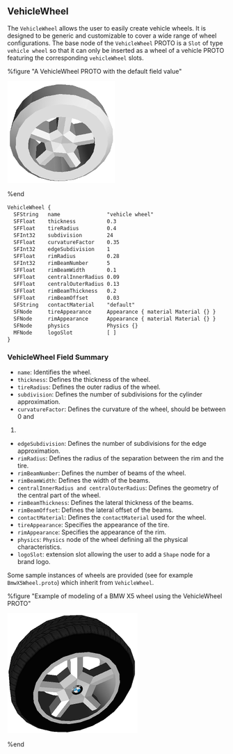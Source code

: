 ## VehicleWheel

The `VehicleWheel` allows the user to easily create vehicle wheels.
It is designed to be generic and customizable to cover a wide range of wheel configurations.
The base node of the `VehicleWheel` PROTO is a `Slot` of type `vehicle wheel` so that it can only be inserted as a wheel of a vehicle PROTO featuring the corresponding `vehicleWheel` slots.

%figure "A VehicleWheel PROTO with the default field value"

![VehicleWheel.png](images/vehicle_wheel.png)

%end

```
VehicleWheel {
  SFString   name               "vehicle wheel"
  SFFloat    thickness          0.3
  SFFloat    tireRadius         0.4
  SFInt32    subdivision        24
  SFFloat    curvatureFactor    0.35
  SFInt32    edgeSubdivision    1
  SFFloat    rimRadius          0.28
  SFInt32    rimBeamNumber      5
  SFFloat    rimBeamWidth       0.1
  SFFloat    centralInnerRadius 0.09
  SFFloat    centralOuterRadius 0.13
  SFFloat    rimBeamThickness   0.2
  SFFloat    rimBeamOffset      0.03
  SFString   contactMaterial    "default"
  SFNode     tireAppearance     Appearance { material Material {} }
  SFNode     rimAppearance      Appearance { material Material {} }
  SFNode     physics            Physics {}
  MFNode     logoSlot           [ ]
}
```

### VehicleWheel Field Summary

- `name`: Identifies the wheel.
- `thickness`: Defines the thickness of the wheel.
- `tireRadius`: Defines the outer radius of the wheel.
- `subdivision`: Defines the number of subdivisions for the cylinder
approximation.
- `curvatureFactor`: Defines the curvature of the wheel, should be between 0 and
1.
- `edgeSubdivision`: Defines the number of subdivisions for the edge
approximation.
- `rimRadius`: Defines the radius of the separation between the rim and the tire.
- `rimBeamNumber`: Defines the number of beams of the wheel.
- `rimBeamWidth`: Defines the width of the beams.
- `centralInnerRadius and centralOuterRadius`: Defines the geometry of the central
part of the wheel.
- `rimBeamThickness`: Defines the lateral thickness of the beams.
- `rimBeamOffset`: Defines the lateral offset of the beams.
- `contactMaterial`: Defines the `contactMaterial` used for the wheel.
- `tireAppearance`: Specifies the appearance of the tire.
- `rimAppearance`: Specifies the appearance of the rim.
- `physics`: `Physics` node of the wheel defining all the physical
characteristics.
- `logoSlot`: extension slot allowing the user to add a `Shape` node for a brand
logo.

Some sample instances of wheels are provided (see for example `BmwX5Wheel.proto`) which inherit from `VehicleWheel`.

%figure "Example of modeling of a BMW X5 wheel using the VehicleWheel PROTO"

![BmwX5Wheel.png](images/BmwX5Wheel.png)

%end
